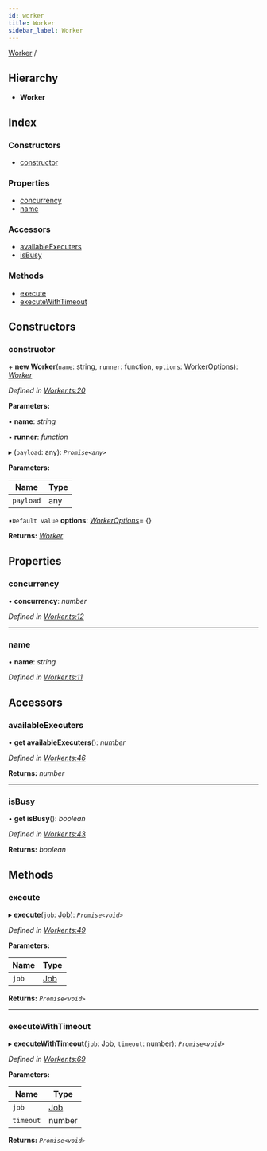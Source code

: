 ```yaml
---
id: worker
title: Worker
sidebar_label: Worker
---
```


[Worker](worker.md) /

## Hierarchy

* **Worker**

## Index

### Constructors

* [constructor](worker.md#constructor)

### Properties

* [concurrency](worker.md#concurrency)
* [name](worker.md#name)

### Accessors

* [availableExecuters](worker.md#availableexecuters)
* [isBusy](worker.md#isbusy)

### Methods

* [execute](worker.md#execute)
* [executeWithTimeout](worker.md#executewithtimeout)

## Constructors

###  constructor

\+ **new Worker**(`name`: string, `runner`: function, `options`: [WorkerOptions](../interfaces/workeroptions.md)): *[Worker](worker.md)*

*Defined in [Worker.ts:20](https://github.com/SimonErm/react-native-job-queue/blob/ff11380/src/Worker.ts#L20)*

**Parameters:**

▪ **name**: *string*

▪ **runner**: *function*

▸ (`payload`: any): *`Promise<any>`*

**Parameters:**

Name | Type |
------ | ------ |
`payload` | any |

▪`Default value`  **options**: *[WorkerOptions](../interfaces/workeroptions.md)*=  {}

**Returns:** *[Worker](worker.md)*

## Properties

###  concurrency

• **concurrency**: *number*

*Defined in [Worker.ts:12](https://github.com/SimonErm/react-native-job-queue/blob/ff11380/src/Worker.ts#L12)*

___

###  name

• **name**: *string*

*Defined in [Worker.ts:11](https://github.com/SimonErm/react-native-job-queue/blob/ff11380/src/Worker.ts#L11)*

## Accessors

###  availableExecuters

• **get availableExecuters**(): *number*

*Defined in [Worker.ts:46](https://github.com/SimonErm/react-native-job-queue/blob/ff11380/src/Worker.ts#L46)*

**Returns:** *number*

___

###  isBusy

• **get isBusy**(): *boolean*

*Defined in [Worker.ts:43](https://github.com/SimonErm/react-native-job-queue/blob/ff11380/src/Worker.ts#L43)*

**Returns:** *boolean*

## Methods

###  execute

▸ **execute**(`job`: [Job](../interfaces/job.md)): *`Promise<void>`*

*Defined in [Worker.ts:49](https://github.com/SimonErm/react-native-job-queue/blob/ff11380/src/Worker.ts#L49)*

**Parameters:**

Name | Type |
------ | ------ |
`job` | [Job](../interfaces/job.md) |

**Returns:** *`Promise<void>`*

___

###  executeWithTimeout

▸ **executeWithTimeout**(`job`: [Job](../interfaces/job.md), `timeout`: number): *`Promise<void>`*

*Defined in [Worker.ts:69](https://github.com/SimonErm/react-native-job-queue/blob/ff11380/src/Worker.ts#L69)*

**Parameters:**

Name | Type |
------ | ------ |
`job` | [Job](../interfaces/job.md) |
`timeout` | number |

**Returns:** *`Promise<void>`*